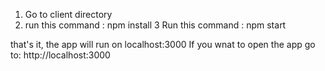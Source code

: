 1. Go to client directory
2. run this command : npm install
   3 Run this command : npm start

that's it, the app will run on localhost:3000
If you wnat to open the app go to: http://localhost:3000
